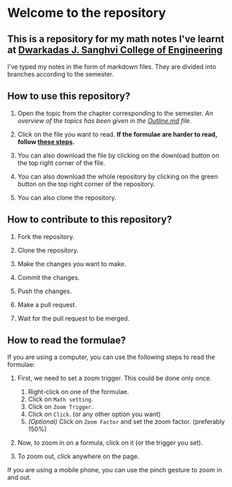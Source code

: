 # Welcome to the repository
## This is a repository for my math notes I've learnt at [Dwarkadas J. Sanghvi College of Engineering](https://www.djsce.ac.in/)

I've typed my notes in the form of markdown files.
They are divided into branches according to the semester.

## How to use this repository?
1. Open the topic from the chapter corresponding to the semester.
*An overview of the topics has been given in the [Outline.md](Outline.md) file.*

1. Click on the file you want to read. 
**If the formulae are harder to read, follow [these steps](#how-to-read-the-formulae).**

1. You can also download the file by clicking on the download button on the top right corner of the file.

1. You can also download the whole repository by clicking on the green button on the top right corner of the repository.

1. You can also clone the repository.

## How to contribute to this repository?
1. Fork the repository.

1. Clone the repository.

1. Make the changes you want to make.

1. Commit the changes.

1. Push the changes.

1. Make a pull request.

1. Wait for the pull request to be merged.

## How to read the formulae?
If you are using a computer, you can use the following steps to read the formulae:

1. First, we need to set a zoom trigger. This could be done only once.
	1. Right-click on one of the formulae.
	1. Click on `Math setting`.
	1. Click on `Zoom Trigger`.
	1. Click on `Click`. (or any other option you want)
	1. *(Optional)* Click on `Zoom Factor` and set the zoom factor. (preferably 150%)

1. Now, to zoom in on a formula, click on it (or the trigger you set).

1. To zoom out, click anywhere on the page.

If you are using a mobile phone, you can use the pinch gesture to zoom in and out.